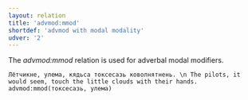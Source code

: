 ```yaml
---
layout: relation
title: 'advmod:mmod'
shortdef: 'advmod with modal modality'
udver: '2'
---
```


The _advmod:mmod_ relation is used for adverbal modal modifiers.

~~~ sdparse
Лётчикне, улема, кядьса токсесазь коволнятнень. \n The pilots, it would seem, touch the little clouds with their hands.
advmod:mmod(токсесазь, улема)

~~~

<!-- Interlanguage links updated Út 9. května 2023, 20:03:57 CEST -->
